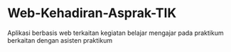 # Web-Kehadiran-Asprak-TIK
Aplikasi berbasis web terkaitan kegiatan belajar mengajar pada praktikum berkaitan dengan asisten praktikum

